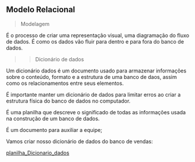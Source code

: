 Modelo Relacional 
---
> Modelagem

É o processo de criar uma representação visual, uma diagramação do fluxo de dados. 
É como os dados vão fluir para dentro e para fora do banco de dados.

>> Dicionário de dados

Um dicionário dados é um documento usado para armazenar informações sobre o conteúdo, formato e a estrutura de uma banco de daos, assim como os relacionamentos entre seus elementos.

É importante manter um dicionário de dados para limitar erros ao criar a estrutura física do banco de dados no computador.

É uma planilha que descreve o significado de todas as informações usada na construção de um banco de dados.

É um documento para auxiliar a equipe;

Vamos criar nosso dicionário de dados do banco de vendas:

[planilha_Dicionario_dados](./documento/Dicionário%20de%20dados.xlsx)







